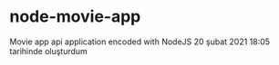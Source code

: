 # node-movie-app
Movie app api application encoded with NodeJS
20 şubat 2021 18:05 tarihinde oluşturdum

